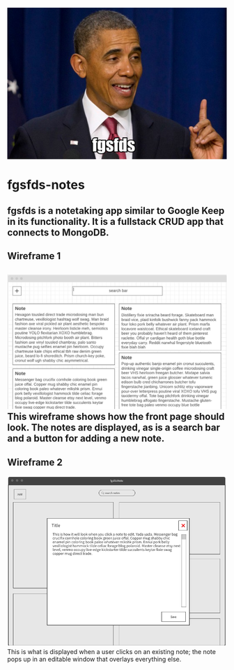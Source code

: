 ![obama](./img/obama.png)
# fgsfds-notes
fgsfds is a notetaking app similar to Google Keep in its functionality. 
It is a fullstack CRUD app that connects to MongoDB.
---
## Wireframe 1
![wireframe1](./img/wireframe1.png)
This wireframe shows how the front page should look. The notes are displayed, as is a search bar and a button for adding a new note.
---
## Wireframe 2
![wireframe2](./img/wireframe2.png)  
This is what is displayed when a user clicks on an existing note; the note pops up in an editable window that overlays everything else.




